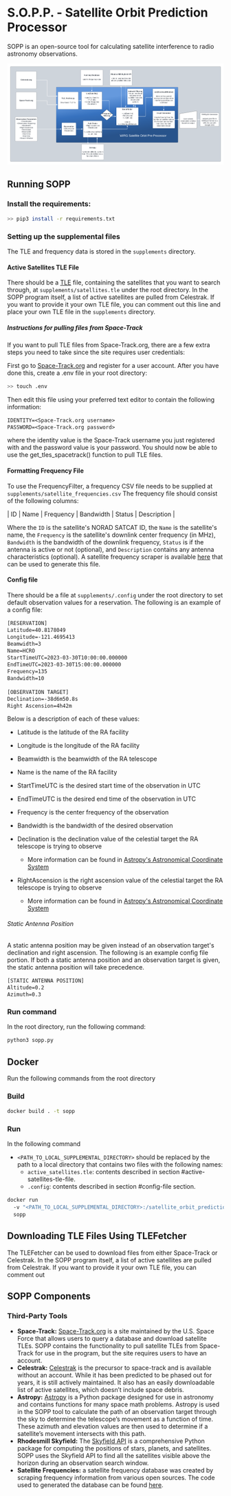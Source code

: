 # S.O.P.P. - Satellite Orbit Prediction Processor

SOPP is an open-source tool for calculating satellite interference to radio astronomy observations.

![alt text](https://github.com/NSF-Swift/satellite-overhead/blob/main/FBD.png)

## Running SOPP

### Install the requirements:
```bash
>> pip3 install -r requirements.txt
```

### Setting up the supplemental files

The TLE and frequency data is stored in the `supplements` directory.

#### Active Satellites TLE File
There should be a [TLE](https://en.wikipedia.org/wiki/Two-line_element_set) file, containing the satellites that you 
want to search through, at `supplements/satellites.tle` under the root directory. In the SOPP program itself, a list of active satellites are pulled from
Celestrak. If you want to provide it your own TLE file, you can comment out this line and place your own TLE file in the `supplements` directory.

##### Instructions for pulling files from Space-Track
If you want to pull TLE files from Space-Track.org, there are a few extra steps you need to take since the site requires user credentials:

First go to [Space-Track.org](https://www.space-track.org) and register for a user account. 
After you have done this, create a .env file in your root directory:

```bash
>> touch .env
```

Then edit this file using your preferred text editor to contain the following information:

    IDENTITY=<Space-Track.org username>
    PASSWORD=<Space-Track.org password>

where the identity value is the Space-Track username you just registered with and the password value is your password. You should now be able to use the
get_tles_spacetrack() function to pull TLE files.

#### Formatting Frequency File

To use the FrequencyFilter, a frequency CSV file needs to be supplied at `supplements/satellite_frequencies.csv`
The frequency file should consist of the following columns:

|   ID   |   Name   |   Frequency   |   Bandwidth   |   Status   |   Description   |

Where the `ID` is the satellite's NORAD SATCAT ID, the `Name` is the satellite's name, the `Frequency` is the satellite's downlink 
center frequency (in MHz), `Bandwidth` is the bandwidth of the downlink frequency, `Status` is if the antenna is active or not (optional), and 
`Description` contains any antenna characteristics (optional). A satellite frequency scraper is available
[here](https://github.com/NSF-Swift/sat-frequency-scraper) that can be used to generate this file.

#### Config file
There should be a file at `supplements/.config` under the root directory to set default observation values for a reservation. 
The following is an example of a config file:

    [RESERVATION]
    Latitude=40.8178049
    Longitude=-121.4695413
    Beamwidth=3
    Name=HCRO
    StartTimeUTC=2023-03-30T10:00:00.000000
    EndTimeUTC=2023-03-30T15:00:00.000000
    Frequency=135
    Bandwidth=10
    
    [OBSERVATION TARGET]
    Declination=-38d6m50.8s
    Right Ascension=4h42m


Below is a description of each of these values:
+ Latitude is the latitude of the RA facility
+ Longitude is the longitude of the RA facility
+ Beamwidth is the beamwidth of the RA telescope
+ Name is the name of the RA facility
+ StartTimeUTC is the desired start time of the observation in UTC
+ EndTimeUTC is the desired end time of the observation in UTC
+ Frequency is the center frequency of the observation
+ Bandwidth is the bandwidth of the desired observation

+ Declination is the declination value of the celestial target the RA telescope is trying to observe
  + More information can be found in [Astropy's Astronomical Coordinate System](https://docs.astropy.org/en/stable/coordinates/index.html)
+ RightAscension is the right ascension value of the celestial target the RA telescope is trying to observe
  + More information can be found in [Astropy's Astronomical Coordinate System](https://docs.astropy.org/en/stable/coordinates/index.html)


###### Static Antenna Position
A static antenna position may be given instead of an observation target's declination and right ascension.
The following is an example config file portion. If both a static antenna position and an observation target is given,
the static antenna position will take precedence.
    
    [STATIC ANTENNA POSITION]
    Altitude=0.2
    Azimuth=0.3

### Run command
In the root directory, run the following command:

```bash
python3 sopp.py
```

## Docker
Run the following commands from the root directory

### Build

```bash
docker build . -t sopp
```

### Run
In the following command
   - `<PATH_TO_LOCAL_SUPPLEMENTAL_DIRECTORY>` should be replaced by the path to a local directory that
     contains two files with the following names:
      - `active_satellites.tle`: contents described in section #active-satellites-tle-file.
      - `.config`: contents described in section #config-file section.

```bash
docker run 
  -v "<PATH_TO_LOCAL_SUPPLEMENTAL_DIRECTORY>:/satellite_orbit_prediction/supplements" \
  sopp
```

## Downloading TLE Files Using TLEFetcher

The TLEFetcher can be used to download files from either Space-Track or Celestrak. In the SOPP program itself, a list of active satellites are pulled from
Celestrak. If you want to provide it your own TLE file, you can comment out

## SOPP Components
### Third-Party Tools
- **Space-Track:** [Space-Track.org](https://www.space-track.org) is a site maintained by the U.S. Space Force that allows users to query a database and download satellite TLEs. SOPP contains the functionality to pull satellite TLEs from Space-Track for use in the program, but the site requires users to have an account.
- **Celestrak:** [Celestrak](https://celestrak.org) is the precursor to space-track and is available without an account. While it has been predicted to be phased out for years, it is still actively maintained. It also has an easily downloadable list of active satellites, which doesn’t include space debris.
- **Astropy:** [Astropy](https://www.astropy.org/) is a Python package designed for use in astronomy and contains functions for many space math problems. Astropy is used in the SOPP tool to calculate the path of an observation target through the sky to determine the telescope’s movement as a function of time. These azimuth and elevation values are then used to determine if a satellite’s movement intersects with this path.
- **Rhodesmill Skyfield:** The [Skyfield API](https://rhodesmill.org/skyfield/) is a comprehensive Python package for computing the positions of stars, planets, and satellites. SOPP uses the Skyfield API to find all the satellites visible above the horizon during an observation search window.
- **Satellite Frequencies:** a satellite frequency database was created by scraping frequency information from various open sources. The code used to generated the database can be found [here](https://github.com/NSF-Swift/sat-frequency-scraper).

